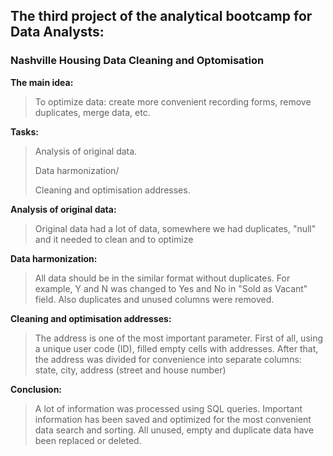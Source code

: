 ## The third project of the analytical bootcamp for Data Analysts:
### Nashville Housing Data Cleaning and Optomisation

**The main idea:**
>To optimize data: create more convenient recording forms, remove duplicates, merge data, etc.

**Tasks:**
>Analysis of original data.
>
>Data harmonization/
>
>Cleaning and optimisation addresses.

**Analysis of original data:**
>Original data had a lot of data, somewhere we had duplicates, "null" and it needed to clean and to optimize

**Data harmonization:**
>All data should be in the similar format without duplicates.
>For example, Y and N was changed to Yes and No in "Sold as Vacant" field.
>Also duplicates and unused columns were removed.

**Cleaning and optimisation addresses:**
>The address is one of the most important parameter.
>First of all, using a unique user code (ID), filled empty cells with addresses.
>After that, the address was divided for convenience into separate columns: state, city, address (street and house number)

**Conclusion:**
>A lot of information was processed using SQL queries.
>Important information has been saved and optimized for the most convenient data search and sorting.
>All unused, empty and duplicate data have been replaced or deleted.
